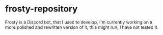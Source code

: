 # frosty-repository

Frosty is a Discord bot, that I used to develop, I'm currently working on a more polished and rewritten version of it, this might run, I have not tested it.
